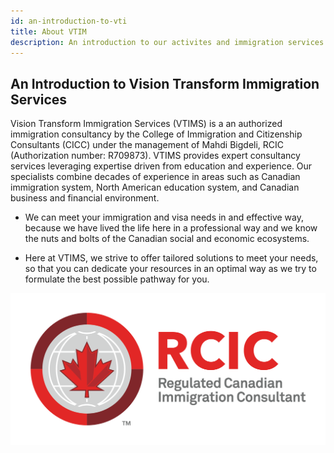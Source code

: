 ```yaml
---
id: an-introduction-to-vti
title: About VTIM
description: An introduction to our activites and immigration services at Vision Transform Immigration.
---
```


## An Introduction to Vision Transform Immigration Services



Vision Transform Immigration Services (VTIMS) is a an authorized immigration consultancy by the College of Immigration and Citizenship Consultants (CICC) under the management of Mahdi Bigdeli, RCIC (Authorization number: R709873). VTIMS provides expert consultancy services leveraging expertise driven from education and experience. Our specialists combine decades of experience in areas such as Canadian immigration system, North American education system, and Canadian business and financial environment. 

- We can meet your immigration and visa needs in and effective way, because we have lived the life here in a professional way and we know the nuts and bolts of the Canadian social and economic ecosystems. 

- Here at VTIMS, we strive to offer tailored solutions to meet your needs, so that you can dedicate your resources in an optimal way as we try to formulate the best possible pathway for you.


![layer1-tangle](/img/learn/RCIC_EN_HORZ_CLR_POS_TM.png)


